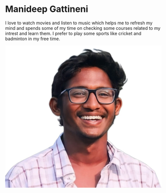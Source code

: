 # Manideep Gattineni

I love to watch movies and listen to music which helps me to refresh my mind and spends some of my time on checking some courses related to my intrest and learn them. I prefer to play some sports like cricket and badminton in my free time.

![Manideep](Manideep2.jpeg)

